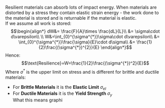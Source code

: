 Resilient materials can absorb lots of impact energy. When materials are distorted by a stress they contain elastic strain energy - the work done to the material is stored and is returnable if the material is elastic.
\
If we assume all work is stored:
$$\begin{align*}
dW&= \frac{F}{A}\times \frac{dL}{L}\\
&= \sigma\cdot d\varepsilon\\
\\
W&=\int_{0}^{\sigma^{*}}\sigma\cdot d\varepsilon\\
&=  \int_{0}^{\sigma^{*}}\frac{\sigma}{E}\cdot d\sigma\\
&= \frac{1}{2}\frac{(\sigma^{*})^{2}}{E}
\end{align*}$$
Hence:
$$\text{Resilience}=W=\frac{1}{2}\frac{(\sigma^{*})^2}{E}$$
Where $\sigma^{*}$ is the upper limit on stress and is different for brittle and ductile materials:
- For **Brittle Materials** it is the **Elastic Limit** $\sigma_{el}$
- For **Ductile Materials** it is the **Yield Strength** $\sigma_{y}$
\
What this means graphi